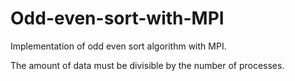# Odd-even-sort-with-MPI
Implementation of odd even sort algorithm with MPI.

The amount of data must be divisible by the number of processes.
